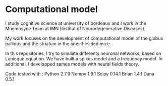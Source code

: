 # Computational model


I study cognitive science at university of bordeaux and I work in the Mnemosyne Team at IMN (Institut of Neurodegenerative Diseases).

My work focuses on the development of computational model of the globus pallidus and the striatum in the anesthesided mice.

In this repositories, I try to simulate differents neuronal networks, based on Lapicque equation. We have built a spikes model and a frequency model. In additional, I developped sames models with neural fields theory. 

Code tested with :
Python 2.7.9
Numpy 1.9.1
Scipy 0.14.1
Brian 1.4.1
Dana 0.5.1
